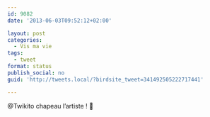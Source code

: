 ```yaml
---
id: 9082
date: '2013-06-03T09:52:12+02:00'

layout: post
categories:
  - Vis ma vie
tags:
  - tweet
format: status
publish_social: no
guid: 'http://tweets.local/?birdsite_tweet=341492505222717441'

---
```


@Twikito chapeau l’artiste ! 🙂